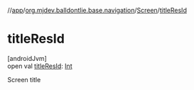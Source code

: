 //[app](../../../index.md)/[org.mjdev.balldontlie.base.navigation](../index.md)/[Screen](index.md)/[titleResId](title-res-id.md)

# titleResId

[androidJvm]\
open val [titleResId](title-res-id.md): [Int](https://kotlinlang.org/api/latest/jvm/stdlib/kotlin/-int/index.html)

Screen title
